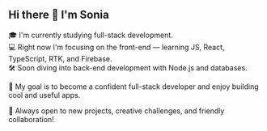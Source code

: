 ## Hi there 👋 I'm Sonia

🎓 I'm currently studying full-stack development.  
💻 Right now I'm focusing on the front-end — learning JS, React, TypeScript, RTK, and Firebase.  
🛠️ Soon diving into back-end development with Node.js and databases.

🎯 My goal is to become a confident full-stack developer and enjoy building cool and useful apps.

<!--[![My Wakatime Stats](https://github-readme-stats.vercel.app/api/wakatime?username=Sonya_Blade&layout=compact&theme=algolia)](https://wakatime.com/@Sonya_Blade)-->


💬 Always open to new projects, creative challenges, and friendly collaboration!

<!--
**Sonia-Korolyok/Sonia-Korolyok** is a ✨ _special_ ✨ repository because its `README.md` (this file) appears on your GitHub profile.

Here are some ideas to get you started:

- 🔭 I’m currently working on ...
- 🌱 I’m currently learning ...
- 👯 I’m looking to collaborate on ...
- 🤔 I’m looking for help with ...
- 💬 Ask me about ...
- 📫 How to reach me: ...
- 😄 Pronouns: ...
- ⚡ Fun fact: ...
-->
